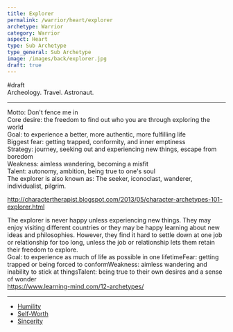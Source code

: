 ```yaml
---
title: Explorer
permalink: /warrior/heart/explorer
archetype: Warrior
category: Warrior
aspect: Heart
type: Sub Archetype
type_general: Sub Archetype
image: /images/back/explorer.jpg
draft: true
---
```

#draft   
Archeology. Travel. Astronaut.   
  
---  
Motto: Don't fence me in  
Core desire: the freedom to find out who you are through exploring the world  
Goal: to experience a better, more authentic, more fulfilling life  
Biggest fear: getting trapped, conformity, and inner emptiness  
Strategy: journey, seeking out and experiencing new things, escape from boredom  
Weakness: aimless wandering, becoming a misfit  
Talent: autonomy, ambition, being true to one's soul  
The explorer is also known as: The seeker, iconoclast, wanderer, individualist, pilgrim.  
  
http://charactertherapist.blogspot.com/2013/05/character-archetypes-101-explorer.html  
  
The explorer is never happy unless experiencing new things. They may enjoy visiting different countries or they may be happy learning about new ideas and philosophies. However, they find it hard to settle down at one job or relationship for too long, unless the job or relationship lets them retain their freedom to explore.  
Goal: to experience as much of life as possible in one lifetimeFear: getting trapped or being forced to conformWeakness: aimless wandering and inability to stick at thingsTalent: being true to their own desires and a sense of wonder  
https://www.learning-mind.com/12-archetypes/  

---
- [Humility](/warrior/heart/explorer/humility)
- [Self-Worth](/warrior/heart/explorer/self-worth)
- [Sincerity](/warrior/heart/explorer/sincerity)
